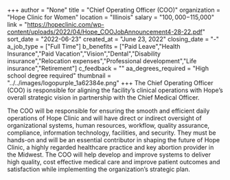 +++
author = "None"
title = "Chief Operating Officer (COO)"
organization = "Hope Clinic for Women"
location = "Illinois"
salary = "$100,000-$115,000"
link = "https://hopeclinic.com/wp-content/uploads/2022/04/Hope_COOJobAnnouncement4-28-22.pdf"
sort_date = "2022-06-23"
created_at = "June 23, 2022"
closing_date = "-"
a_job_type = ["Full Time"]
b_benefits = ["Paid Leave","Health Insurance","Paid Vacation","Vision","Dental","Disability insurance","Relocation expenses","Professional development","Life insurance","Retirement"]
c_feedback = ""
aa_degrees_required = "High school degree required"
thumbnail = "../../images/logopurple_1a62384e.png"
+++
The Chief Operating Officer (COO) is responsible for aligning the facility’s clinical operations with Hope’s overall strategic vision in partnership with the Chief Medical Officer.

The COO will be responsible for ensuring the smooth and efficient daily operations of Hope Clinic and will have direct or indirect oversight of organizational systems, human resources, workflow, quality assurance, compliance, information technology, facilities, and security. They must be hands-on and will be an essential contributor in shaping the future of Hope Clinic, a highly regarded healthcare practice and key abortion provider in the Midwest. The COO will help develop and improve systems to deliver high quality, cost effective medical care and improve patient outcomes and satisfaction while implementing the organization’s strategic plan.
